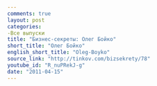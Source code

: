 ```yaml
---
comments: true
layout: post
categories:
-Все выпуски
title: "Бизнес-секреты: Олег Бойко"
short_title: "Олег Бойко"
english_short_title: "Oleg-Boyko"
source_link: "http://tinkov.com/bizsekrety/78"
youtube_id: "R_nuPRekJ-g"
date: "2011-04-15"
---
```


